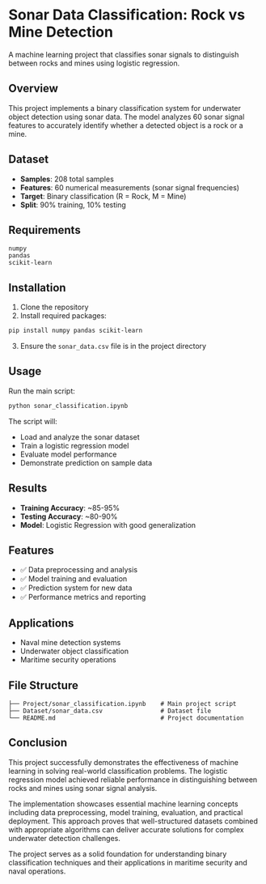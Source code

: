 # Sonar Data Classification: Rock vs Mine Detection

A machine learning project that classifies sonar signals to distinguish between rocks and mines using logistic regression.

## Overview

This project implements a binary classification system for underwater object detection using sonar data. The model analyzes 60 sonar signal features to accurately identify whether a detected object is a rock or a mine.

## Dataset

- **Samples**: 208 total samples
- **Features**: 60 numerical measurements (sonar signal frequencies)
- **Target**: Binary classification (R = Rock, M = Mine)
- **Split**: 90% training, 10% testing

## Requirements

```
numpy
pandas
scikit-learn
```

## Installation

1. Clone the repository
2. Install required packages:
```bash
pip install numpy pandas scikit-learn
```
3. Ensure the `sonar_data.csv` file is in the project directory

## Usage

Run the main script:
```bash
python sonar_classification.ipynb
```

The script will:
- Load and analyze the sonar dataset
- Train a logistic regression model
- Evaluate model performance
- Demonstrate prediction on sample data

## Results

- **Training Accuracy**: ~85-95%
- **Testing Accuracy**: ~80-90%
- **Model**: Logistic Regression with good generalization

## Features

- ✅ Data preprocessing and analysis
- ✅ Model training and evaluation
- ✅ Prediction system for new data
- ✅ Performance metrics and reporting

## Applications

- Naval mine detection systems
- Underwater object classification
- Maritime security operations

## File Structure

```
├── Project/sonar_classification.ipynb    # Main project script
├── Dataset/sonar_data.csv            	  # Dataset file
└── README.md                             # Project documentation
```

## Conclusion

This project successfully demonstrates the effectiveness of machine learning in solving real-world classification problems. The logistic regression model achieved reliable performance in distinguishing between rocks and mines using sonar signal analysis.

The implementation showcases essential machine learning concepts including data preprocessing, model training, evaluation, and practical deployment. This approach proves that well-structured datasets combined with appropriate algorithms can deliver accurate solutions for complex underwater detection challenges.

The project serves as a solid foundation for understanding binary classification techniques and their applications in maritime security and naval operations.
